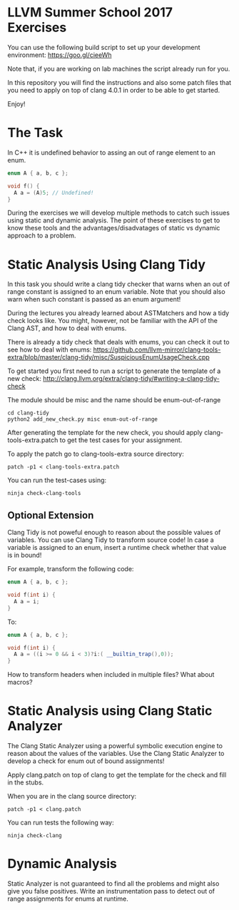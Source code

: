 # LLVM Summer School 2017 Exercises

You can use the following build script to set up your development
environment: https://goo.gl/cieeWh

Note that, if you are working on lab machines the script already run
for you. 

In this repository you will find the instructions and also some 
patch files that you need to apply on top of clang 4.0.1 in order
to be able to get started. 

Enjoy! 

# The Task

In C++ it is undefined behavior to assing an out of range element to
an enum. 

```c++
enum A { a, b, c };

void f() {
  A a = (A)5; // Undefined!
}

```

During the exercises we will develop multiple methods to catch such
issues using static and dynamic analysis. The point of these
exercises to get to know these tools and the advantages/disadvatages of
static vs dynamic approach to a problem. 

# Static Analysis Using Clang Tidy

In this task you should write a clang tidy checker that warns when an out
of range constant is assigned to an enum variable.
Note that you should also warn when such constant is passed as an enum 
argument!

During the lectures you already learned about ASTMatchers and how a tidy
check looks like. You might, however, not be familiar with the API of
the Clang AST, and how to deal with enums.

There is already a tidy check that deals with enums, you can check it out to
see how to deal with enums:
https://github.com/llvm-mirror/clang-tools-extra/blob/master/clang-tidy/misc/SuspiciousEnumUsageCheck.cpp

To get started you first need to run a script to generate the template of
a new check:
http://clang.llvm.org/extra/clang-tidy/#writing-a-clang-tidy-check

The module should be misc and the name should be enum-out-of-range
```
cd clang-tidy
python2 add_new_check.py misc enum-out-of-range
```

After generating the template for the new check, you should apply 
clang-tools-extra.patch to get the test cases for your assignment. 

To apply the patch go to clang-tools-extra source directory:

```
patch -p1 < clang-tools-extra.patch
```

You can run the test-cases using:

```
ninja check-clang-tools
```

## Optional Extension

Clang Tidy is not poweful enough to reason about the possible values of
variables. You can use Clang Tidy to transform source code! 
In case a variable is assigned to an enum, insert a runtime check whether
that value is in bound! 

For example, transform the following code:

```c++
enum A { a, b, c };

void f(int i) {
  A a = i; 
}
```

To:

```c++
enum A { a, b, c };

void f(int i) {
  A a = ((i >= 0 && i < 3)?i:( __builtin_trap(),0)); 
}
```

How to transform headers when included in multiple files? What about macros?

# Static Analysis using Clang Static Analyzer

The Clang Static Analyzer using a powerful symbolic execution engine to
reason about the values of the variables. Use the Clang Static Analyzer to
develop a check for enum out of bound assignments!

Apply clang.patch on top of clang to get the template for the check and fill
in the stubs.

When you are in the clang source directory:

```
patch -p1 < clang.patch
```

You can run tests the following way:
```
ninja check-clang
```

# Dynamic Analysis

Static Analyzer is not guaranteed to find all the problems and might also
give you false positives. Write an instrumentation pass to detect out of
range assignments for enums at runtime.
